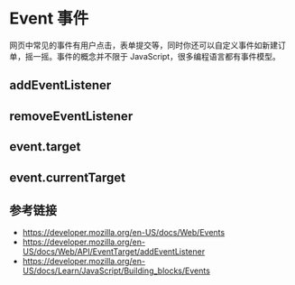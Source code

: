 # Event 事件

网页中常见的事件有用户点击，表单提交等，同时你还可以自定义事件如新建订单，摇一摇。事件的概念并不限于 JavaScript，很多编程语言都有事件模型。

## addEventListener


## removeEventListener


## event.target

## event.currentTarget

## 参考链接
* https://developer.mozilla.org/en-US/docs/Web/Events
* https://developer.mozilla.org/en-US/docs/Web/API/EventTarget/addEventListener
* https://developer.mozilla.org/en-US/docs/Learn/JavaScript/Building_blocks/Events
